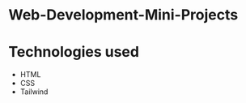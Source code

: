 # Web-Development-Mini-Projects
<h1>Technologies  used </h1>
<ul>
  <li>HTML</li>
  <li>CSS</li>
  <li>Tailwind</li>
  
</ul>
